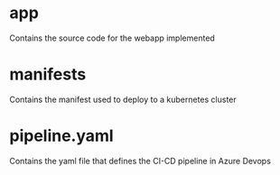 # app
Contains the source code for the webapp implemented

# manifests
Contains the manifest used to deploy to a kubernetes cluster

# pipeline.yaml
Contains the yaml file that defines the CI-CD pipeline in Azure Devops